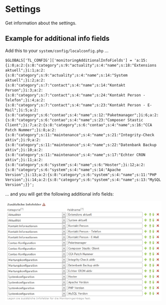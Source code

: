 # Settings

Get information about the settings.

## Example for additional info fields

Add this to your `system/config/localconfig.php` ...

    $GLOBALS['TL_CONFIG']['monitoringAdditionalInfoFields'] = 'a:15:{i:0;a:2:{s:8:"category";s:9:"actuality";s:4:"name";s:18:"Extensions aktuell";}i:1;a:2:{s:8:"category";s:9:"actuality";s:4:"name";s:14:"System aktuell";}i:2;a:2:{s:8:"category";s:7:"contact";s:4:"name";s:14:"Kontakt Person";}i:3;a:2:{s:8:"category";s:7:"contact";s:4:"name";s:24:"Kontakt Person - Telefon";}i:4;a:2:{s:8:"category";s:7:"contact";s:4:"name";s:23:"Kontakt Person - E-Mail";}i:5;a:2:{s:8:"category";s:6:"contao";s:4:"name";s:12:"Paketmanager";}i:6;a:2:{s:8:"category";s:6:"contao";s:4:"name";s:23:"Composer Stastic Client";}i:7;a:2:{s:8:"category";s:6:"contao";s:4:"name";s:16:"CCA Patch Nummer";}i:8;a:2:{s:8:"category";s:11:"maintenance";s:4:"name";s:21:"Integrity-Check aktiv";}i:9;a:2:{s:8:"category";s:11:"maintenance";s:4:"name";s:22:"Datenbank Backup aktiv";}i:10;a:2:{s:8:"category";s:11:"maintenance";s:4:"name";s:17:"Echter CRON aktiv";}i:11;a:2:{s:8:"category";s:6:"system";s:4:"name";s:6:"Hoster";}i:12;a:2:{s:8:"category";s:6:"system";s:4:"name";s:14:"Apache Version";}i:13;a:2:{s:8:"category";s:6:"system";s:4:"name";s:11:"PHP Version";}i:14;a:2:{s:8:"category";s:6:"system";s:4:"name";s:13:"MySQL Version";}}';

... and you will get the following additional info fields:

![Screenshot Additional Info Fields](screenshot_additional_info_fields.jpg)